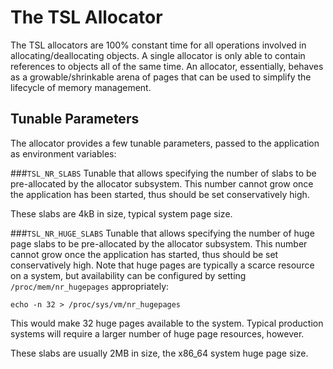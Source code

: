 The TSL Allocator
=====

The TSL allocators are 100% constant time for all operations involved in allocating/deallocating objects. A single
allocator is only able to contain references to objects all of the same time. An allocator, essentially, behaves
as a growable/shrinkable arena of pages that can be used to simplify the lifecycle of memory management.

Tunable Parameters
---

The allocator provides a few tunable parameters, passed to the application as environment variables:

###`TSL_NR_SLABS`
Tunable that allows specifying the number of slabs to be pre-allocated by the allocator subsystem. This number cannot
grow once the application has been started, thus should be set conservatively high.

These slabs are 4kB in size, typical system page size.

###`TSL_NR_HUGE_SLABS`
Tunable that allows specifying the number of huge page slabs to be pre-allocated by the allocator subsystem. This number
cannot grow once the application has started, thus should be set conservatively high. Note that huge pages are typically
a scarce resource on a system, but availability can be configured by setting `/proc/mem/nr_hugepages` appropriately:

`echo -n 32 > /proc/sys/vm/nr_hugepages`

This would make 32 huge pages available to the system. Typical production systems will require a larger number of
huge page resources, however.

These slabs are usually 2MB in size, the x86_64 system huge page size.
